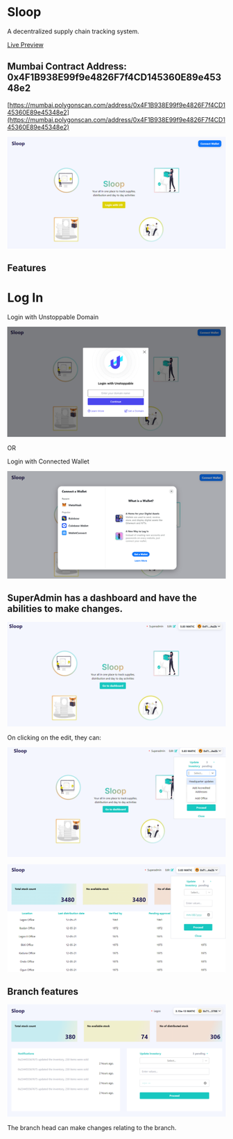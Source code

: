 # Sloop

<p> A decentralized supply chain tracking system. </p>

[Live Preview](https://sloop-green.vercel.app/)

## Mumbai Contract Address: 0x4F1B938E99f9e4826F7f4CD145360E89e45348e2

[https://mumbai.polygonscan.com/address/0x4F1B938E99f9e4826F7f4CD145360E89e45348e2](https://mumbai.polygonscan.com/address/0x4F1B938E99f9e4826F7f4CD145360E89e45348e2)

![Sloop](/assets/sloopp.PNG)

## Features

# Log In

Login with Unstoppable Domain

![Login with Unstoppable Domain](/assets/login.PNG)

OR

Login with Connected Wallet

![Login with  Connected Wallet](/assets/conect.PNG)

## SuperAdmin has a dashboard and have the abilities to make changes.

![Edit by Admin](/assets/admin.PNG)

On clicking on the edit, they can:

![Edit by Admin](/assets/hereadd.PNG)

![Edit by Admin](/assets/full.PNG)

## Branch features

![Edit by Admin](/assets/bra.PNG)

The branch head can make changes relating to the branch.
